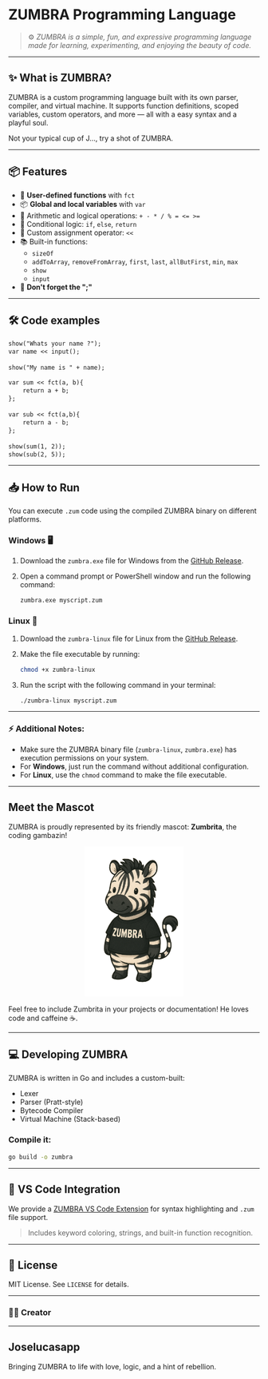 # ZUMBRA Programming Language

> ⚙️ *ZUMBRA is a simple, fun, and expressive programming language made for learning, experimenting, and enjoying the beauty of code.*

---

## ✨ What is ZUMBRA?

ZUMBRA is a custom programming language built with its own parser, compiler, and virtual machine. It supports function definitions, scoped variables, custom operators, and more — all with a easy syntax and a playful soul.

Not your typical cup of J..., try a shot of ZUMBRA.

---

## 📦 Features

- 🧠 **User-defined functions** with `fct`
- 📦 **Global and local variables** with `var`
- 🧮 Arithmetic and logical operations: `+ - * / % = <= >=`
- 🔁 Conditional logic: `if`, `else`, `return`
- 🔧 Custom assignment operator: `<<`
- 📚 Built-in functions:
  - `sizeOf`
  - `addToArray`, `removeFromArray`, `first`, `last`, `allButFirst`, `min`, `max` 
  - `show`
  - `input`
- 🧠 **Don't forget the ";"**

---

## 🛠 Code examples

```zumbra
show("Whats your name ?");
var name << input();

show("My name is " + name);
```

```zumbra
var sum << fct(a, b){
    return a + b;
};

var sub << fct(a,b){
    return a - b;
};

show(sum(1, 2));
show(sub(2, 5));
```

---

## 📥 How to Run

You can execute `.zum` code using the compiled ZUMBRA binary on different platforms.

### **Windows** 🖥️

1. Download the `zumbra.exe` file for Windows from the [GitHub Release](https://github.com/JoseLucasapp/ZUMBRA/releases/download/v0.0.1/zumbra.exe).
2. Open a command prompt or PowerShell window and run the following command:

   ```bash
   zumbra.exe myscript.zum
   ```

### **Linux** 🐧

1. Download the `zumbra-linux` file for Linux from the [GitHub Release](https://github.com/JoseLucasapp/ZUMBRA/releases/download/linuxv0.0.1/zumbra-linux).
2. Make the file executable by running:

   ```bash
   chmod +x zumbra-linux
   ```

3. Run the script with the following command in your terminal:

   ```bash
   ./zumbra-linux myscript.zum
   ```

---

### ⚡ Additional Notes:
- Make sure the ZUMBRA binary file (`zumbra-linux`, `zumbra.exe`) has execution permissions on your system.
- For **Windows**, just run the command without additional configuration.
- For **Linux**, use the `chmod` command to make the file executable.

---

## Meet the Mascot

ZUMBRA is proudly represented by its friendly mascot: **Zumbrita**, the coding gambazin!

<p align="center">
    <img src="./assets/mascot.png" width="200" alt="Zumbrita">
</p>

Feel free to include Zumbrita in your projects or documentation! He loves code and caffeine ☕.

---

## 💻 Developing ZUMBRA

ZUMBRA is written in Go and includes a custom-built:

- Lexer
- Parser (Pratt-style)
- Bytecode Compiler
- Virtual Machine (Stack-based)

### Compile it:

```bash
go build -o zumbra
```

---

## 📎 VS Code Integration

We provide a [ZUMBRA VS Code Extension](https://marketplace.visualstudio.com/items/?itemName=joselucasapp.zum-lang-support) for syntax highlighting and `.zum` file support.

> Includes keyword coloring, strings, and built-in function recognition.

---

## 📄 License

MIT License. See `LICENSE` for details.

---

### 👨‍💻 Creator

---

## Joselucasapp
Bringing ZUMBRA to life with love, logic, and a hint of rebellion.